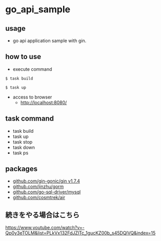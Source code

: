 # go_api_sample

## usage
- go api application sample with gin.

## how to use
- execute command
```
$ task build

$ task up
```

- access to browser
    - [http://localhost:8080/](http://localhost:8080/)

## task command
- task build
- task up
- task stop
- task down
- task ps

## packages
- [github.com/gin-gonic/gin v1.7.4](https://github.com/gin-gonic/gin)
- [github.com/jinzhu/gorm](https://gorm.io/ja_JP/docs/index.html)
- [github.com/go-sql-driver/mysql](https://github.com/go-sql-driver/mysql)
- [github.com/cosmtrek/air](https://github.com/cosmtrek/air)


## 続きをやる場合はこちら
https://www.youtube.com/watch?v=-Qp0y3eTOLM&list=PLkVx132FdJZlTc_1gucKZ00b_s45DQlVQ&index=15